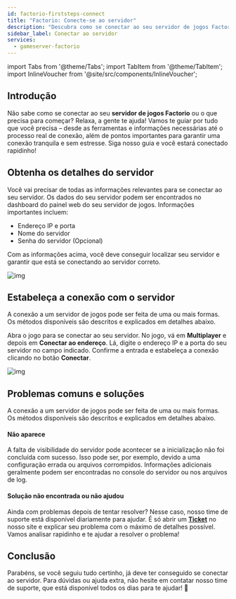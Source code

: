 ```yaml
---
id: factorio-firststeps-connect
title: "Factorio: Conecte-se ao servidor"
description: "Descubra como se conectar ao seu servidor de jogos Factorio de forma fácil e resolva problemas comuns para uma experiência de jogo sem interrupções → Saiba mais agora"
sidebar_label: Conectar ao servidor
services:
  - gameserver-factorio
---
```


import Tabs from '@theme/Tabs';
import TabItem from '@theme/TabItem';
import InlineVoucher from '@site/src/components/InlineVoucher';


## Introdução
Não sabe como se conectar ao seu **servidor de jogos Factorio** ou o que precisa para começar? Relaxa, a gente te ajuda! Vamos te guiar por tudo que você precisa – desde as ferramentas e informações necessárias até o processo real de conexão, além de pontos importantes para garantir uma conexão tranquila e sem estresse. Siga nosso guia e você estará conectado rapidinho!

<InlineVoucher />



## Obtenha os detalhes do servidor


Você vai precisar de todas as informações relevantes para se conectar ao seu servidor. Os dados do seu servidor podem ser encontrados no dashboard do painel web do seu servidor de jogos. Informações importantes incluem:

- Endereço IP e porta
- Nome do servidor
- Senha do servidor (Opcional)


Com as informações acima, você deve conseguir localizar seu servidor e garantir que está se conectando ao servidor correto.

![img](https://screensaver01.zap-hosting.com/index.php/s/JBFMiTdJbRHBGA5/preview)

## Estabeleça a conexão com o servidor


A conexão a um servidor de jogos pode ser feita de uma ou mais formas. Os métodos disponíveis são descritos e explicados em detalhes abaixo.

<Tabs>
    <TabItem value="connect_solution_server_direct" label="Conexão direta (No jogo)" default>

Abra o jogo para se conectar ao seu servidor. No jogo, vá em **Multiplayer** e depois em **Conectar ao endereço**. Lá, digite o endereço IP e a porta do seu servidor no campo indicado. Confirme a entrada e estabeleça a conexão clicando no botão **Conectar**.  

![img](https://screensaver01.zap-hosting.com/index.php/s/XRCtSnLe4k5XF7j/download)

</TabItem>

</Tabs>



## Problemas comuns e soluções


A conexão a um servidor de jogos pode ser feita de uma ou mais formas. Os métodos disponíveis são descritos e explicados em detalhes abaixo.

#### Não aparece


A falta de visibilidade do servidor pode acontecer se a inicialização não foi concluída com sucesso. Isso pode ser, por exemplo, devido a uma configuração errada ou arquivos corrompidos. Informações adicionais geralmente podem ser encontradas no console do servidor ou nos arquivos de log.



#### Solução não encontrada ou não ajudou


Ainda com problemas depois de tentar resolver? Nesse caso, nosso time de suporte está disponível diariamente para ajudar. É só abrir um **[Ticket](https://zap-hosting.com/en/customer/support/)** no nosso site e explicar seu problema com o máximo de detalhes possível. Vamos analisar rapidinho e te ajudar a resolver o problema!



## Conclusão

Parabéns, se você seguiu tudo certinho, já deve ter conseguido se conectar ao servidor. Para dúvidas ou ajuda extra, não hesite em contatar nosso time de suporte, que está disponível todos os dias para te ajudar! 🙂




<InlineVoucher />